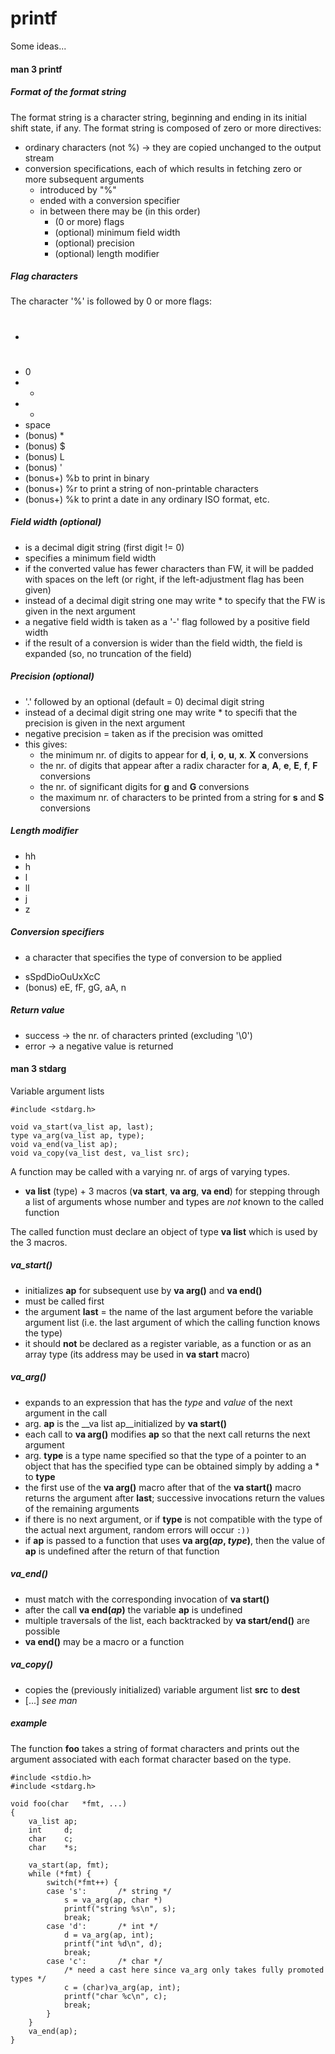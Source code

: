 # printf

Some ideas...

#### man 3 __printf__
##### Format of the format string
The format string is a character string, beginning and ending in its initial shift state, if any. The format string is composed of zero or more directives:
* ordinary characters (not %) -> they are copied unchanged to the output stream
* conversion specifications, each of which results in fetching zero or more subsequent arguments
	* introduced by "%"
	* ended with a conversion specifier
	* in between there may be (in this order)
		- (0 or more) flags
		- (optional) minimum field width
		- (optional) precision
		- (optional) length modifier

##### Flag characters
The character '%' is followed by 0 or more flags:
* #
* 0
* -
* +
* space
* (bonus) *
* (bonus) $
* (bonus) L
* (bonus) '
* (bonus+) %b to print in binary
* (bonus+) %r to print a string of non-printable characters
* (bonus+) %k to print a date in any ordinary ISO format, etc.

##### Field width (optional)
- is a decimal digit string (first digit != 0)
- specifies a minimum field width
- if the converted value has fewer characters than FW, it will be padded with spaces on the left (or right, if the left-adjustment flag has been given)
- instead of a decimal digit string one may write * to specify that the FW is given in the next argument
- a negative field width is taken as a '-' flag followed by a positive field width
- if the result of a conversion is wider than the field width, the field is expanded (so, no truncation of the field)

##### Precision (optional)
- '.' followed by an optional (default = 0) decimal digit string
- instead of a decimal digit string one may write * to specifi that the precision is given in the next argument
- negative precision = taken as if the precision was omitted
- this gives:
	- the minimum nr. of digits to appear for __d__, __i__, __o__, __u__, __x__. __X__ conversions
	- the nr. of digits that appear after a radix character for __a__, __A__, __e__, __E__, __f__, __F__ conversions
	- the nr. of significant digits for __g__ and __G__ conversions
	- the maximum nr. of characters to be printed from a string for __s__ and __S__ conversions

##### Length modifier
* hh
* h
* l
* ll
* j
* z

##### Conversion specifiers
- a character that specifies the type of conversion to be applied
* sSpdDioOuUxXcC
* (bonus) eE, fF, gG, aA, n

##### Return value
- success -> the nr. of characters printed (excluding '\0')
- error -> a negative value is returned

#### man 3 __stdarg__

Variable argument lists

```
#include <stdarg.h>

void va_start(va_list ap, last);
type va_arg(va_list ap, type);
void va_end(va_list ap);
void va_copy(va_list dest, va_list src);
```

A function may be called with a varying nr. of args of varying types.
- __va list__ (type) + 3 macros (__va start__, __va arg__, __va end__) for stepping through a list of arguments whose number and types are *not* known to the called function

The called function must declare an object of type __va list__ which is used by the 3 macros.

##### va\_start()
- initializes __ap__ for subsequent use by __va arg()__ and __va end()__
- must be called first
- the argument __last__ = the name of the last argument before the variable argument list (i.e. the last argument of which the calling function knows the type)
- it should __not__ be declared as a register variable, as a function or as an array type (its address may be used in __va start__ macro)

##### va\_arg()
- expands to an expression that has the *type* and *value* of the next argument in the call
- arg. __ap__ is the __va list ap__initialized by __va start()__
- each call to __va arg()__ modifies __ap__ so that the next call returns the next argument
- arg. __type__ is a type name specified so that the type of a pointer to an object that has the specified type can be obtained simply by adding a \* to __type__
- the first use of the __va arg()__ macro after that of the __va start()__ macro returns the argument after __last__; successive invocations return the values of the remaining arguments
- if there is no next argument, or if __type__ is not compatible with the type of the actual next argument, random errors will occur `:))`
- if __ap__ is passed to a function that uses __va arg(*ap*, *type*)__, then the value of __ap__ is undefined after the return of that function

##### va\_end()
- must match with the corresponding invocation of __va start()__
- after the call __va end(*ap*)__ the variable __ap__ is undefined
- multiple traversals of the list, each backtracked by __va start/end()__ are possible
- __va end()__ may be a macro or a function

##### va\_copy()
- copies the (previously initialized) variable argument list __src__ to __dest__
- [...] *see man*

##### example
The function __foo__ takes a string of format characters and prints out the argument associated with each format character based on the type.

```
#include <stdio.h>
#include <stdarg.h>

void foo(char	*fmt, ...)
{
	va_list	ap;
	int		d;
	char	c;
	char	*s;

	va_start(ap, fmt);
	while (*fmt) {
		switch(*fmt++) {
		case 's':		/* string */
			s = va_arg(ap, char *)
			printf("string %s\n", s);
			break;
		case 'd':		/* int */
			d = va_arg(ap, int);
			printf("int %d\n", d);
			break;
		case 'c':		/* char */
			/* need a cast here since va_arg only takes fully promoted types */
			c = (char)va_arg(ap, int);
			printf("char %c\n", c);
			break;
		}
	}
	va_end(ap);
}
```
